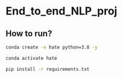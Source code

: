 # End_to_end_NLP_proj


## How to run?

```bash
conda create -n hate python=3.8 -y
```


```bash
conda activate hate 
```



```bash
pip install -r requirements.txt
```